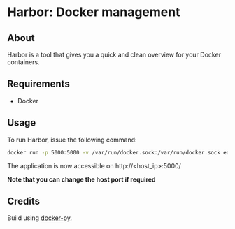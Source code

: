 # Harbor: Docker management

## About
Harbor is a tool that gives you a quick and clean overview for your Docker containers.

## Requirements
* Docker

## Usage
To run Harbor, issue the following command:

```bash
docker run -p 5000:5000 -v /var/run/docker.sock:/var/run/docker.sock eddiekampe/harbor
```

The application is now accessible on http://<host_ip>:5000/

**Note that you can change the host port if required**

## Credits
Build using <a href="https://github.com/docker/docker-py">docker-py</a>.
